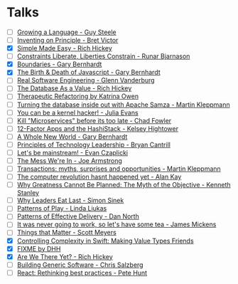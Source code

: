# Talks

- [ ] [Growing a Language - Guy Steele](https://www.youtube.com/watch?v=_ahvzDzKdB0)
- [ ] [Inventing on Principle - Bret Victor](https://www.youtube.com/watch?v=PUv66718DII)
- [x] [Simple Made Easy - Rich Hickey](https://www.infoq.com/presentations/Simple-Made-Easy)
- [ ] [Constraints Liberate, Liberties Constrain - Runar Bjarnason](https://www.youtube.com/watch?v=GqmsQeSzMdw)
- [x] [Boundaries - Gary Bernhardt](https://www.destroyallsoftware.com/talks/boundaries)
- [x] [The Birth & Death of Javascript - Gary Bernhardt](https://www.destroyallsoftware.com/talks/the-birth-and-death-of-javascript)
- [ ] [Real Software Engineering - Glenn Vanderburg](https://www.youtube.com/watch?v=RhdlBHHimeM)
- [ ] [The Database As a Value - Rich Hickey](https://www.infoq.com/presentations/Datomic-Database-Value#)
- [ ] [Therapeutic Refactoring by Katrina Owen](https://www.youtube.com/watch?v=J4dlF0kcThQ)
- [ ] [Turning the database inside out with Apache Samza - Martin Kleppmann](https://www.youtube.com/watch?v=fU9hR3kiOK0)
- [ ] [You can be a kernel hacker! - Julia Evans](https://www.youtube.com/watch?v=0IQlpFWTFbM)
- [ ] [Kill "Microservices" before its too late - Chad Fowler](https://www.youtube.com/watch?v=-UKEPd2ipEk)
- [ ] [12-Factor Apps and the HashiStack - Kelsey Hightower](https://www.youtube.com/watch?v=NVl9cIiPF80)
- [ ] [A Whole New World - Gary Bernhardt](https://www.destroyallsoftware.com/talks/a-whole-new-world)
- [ ] [Principles of Technology Leadership - Bryan Cantrill](https://www.youtube.com/watch?v=9QMGAtxUlAc)
- [ ] [Let's be mainstream! - Evan Czaplicki](https://www.youtube.com/watch?v=oYk8CKH7OhE)
- [ ] [The Mess We're In - Joe Armstrong](https://www.youtube.com/watch?v=lKXe3HUG2l4)
- [ ] [Transactions: myths, surprises and opportunities - Martin Kleppmann](https://www.youtube.com/watch?v=5ZjhNTM8XU8)
- [ ] [The computer revolution hasnt happened yet - Alan Kay](https://www.youtube.com/watch?v=oKg1hTOQXoY)
- [ ] [Why Greatness Cannot Be Planned: The Myth of the Objective - Kenneth Stanley](https://www.youtube.com/watch?v=dXQPL9GooyI)
- [ ] [Why Leaders Eat Last - Simon Sinek](https://www.youtube.com/watch?v=ReRcHdeUG9Y)
- [ ] [Patterns of Play - Linda Liukas](https://www.youtube.com/watch?v=vbboehbgAN8)
- [ ] [Patterns of Effective Delivery - Dan North](https://vimeo.com/43659070)
- [ ] [It was never going to work, so let's have some tea - James Mickens](https://vimeo.com/146524997)
- [ ] [Things that Matter - Scott Meyers](https://www.youtube.com/watch?v=RT46MpK39rQ)
- [x] [Controlling Complexity in Swift: Making Value Types Friends](https://academy.realm.io/posts/andy-matuschak-controlling-complexity/])
- [x] [FIXME by DHH](https://www.youtube.com/watch?v=zKyv-IGvgGE)
- [x] [Are We There Yet? - Rich Hickey](https://www.infoq.com/presentations/Are-We-There-Yet-Rich-Hickey)
- [ ] [Building Generic Software - Chris Salzberg](https://www.youtube.com/watch?v=RZkemV_-__A)
- [ ] [React: Rethinking best practices - Pete Hunt](https://www.youtube.com/watch?v=x7cQ3mrcKaY)
